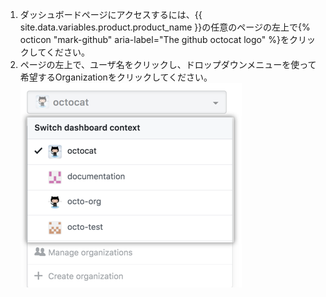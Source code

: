 1. ダッシュボードページにアクセスするには、{{ site.data.variables.product.product_name }}の任意のページの左上で{% octicon "mark-github" aria-label="The github octocat logo" %}をクリックしてください。
2. ページの左上で、ユーザ名をクリックし、ドロップダウンメニューを使って希望するOrganizationをクリックしてください。 ![様々なOrganizationの選択肢を表示しているダッシュボードのコンテキスト切り替えドロップダウンメニュー](/assets/images/help/dashboard/dashboard-context-switcher.png)
